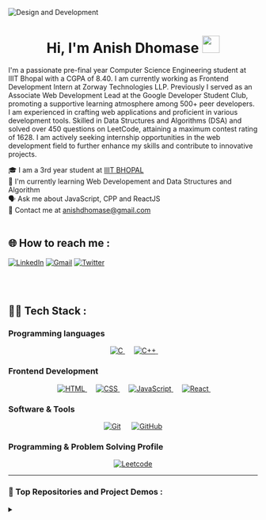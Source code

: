![Design and Development](https://github.com/AnishDhomase/AnishDhomase/blob/main/banner_github_withtext.png)
<h1 align="center">Hi, I'm Anish Dhomase <img src="https://media.giphy.com/media/hvRJCLFzcasrR4ia7z/giphy.gif" width="35"></h1>

I'm a passionate pre-final year Computer Science Engineering student at IIIT Bhopal with a CGPA of 8.40. I am currently working as Frontend Development Intern at Zorway Technologies LLP. Previously I served as an Associate Web Development Lead at the Google Developer Student Club, promoting a supportive learning atmosphere among 500+ peer developers. I am experienced in crafting web applications and proficient in various development tools. Skilled in Data Structures and Algorithms (DSA) and solved over 450 questions on LeetCode, attaining a maximum contest rating of 1628. I am actively seeking internship opportunities in the web development field to further enhance my skills and contribute to innovative projects.

🎓 I am a 3rd year student at [IIIT BHOPAL](https://iiitbhopal.ac.in/#!/) <br>
🌱 I'm currently learning Web Developement and Data Structures and Algorithm <br>
🗣️ Ask me about JavaScript, CPP and ReactJS <br>
📧 Contact me at anishdhomase@gmail.com
<br><br>





<!-- ## How to reach me
<p>
	<a href="https://www.linkedin.com/in/anishdhomase/"><img src="https://img.shields.io/badge/linkedin-%230A66C2.svg?style=plastic&logo=linkedin&logoColor=white" alt="LinkedIn"/></a>
	<a href="mailto:anishdhomase@gmail.com"><img img src="https://img.shields.io/badge/gmail-%23EA4335.svg?style=plastic&logo=gmail&logoColor=white" alt="Gmail"/></a>
</p> -->




## 🌐 How to reach me :
[![LinkedIn](https://img.shields.io/badge/LinkedIn-%230077B5.svg?logo=linkedin&logoColor=white)](https://www.linkedin.com/in/anishdhomase/) 
[![Gmail](https://img.shields.io/badge/Gmail-%230077B5.svg?logo=Gmail&logoColor=white)](https://gmail.com/anishdhomase) 
[![Twitter](https://img.shields.io/badge/Twitter-%231DA1F2.svg?logo=Twitter&logoColor=white)](https://twitter.com/IamAnishDhomase) 

<br><br>



## 🧑‍💻 Tech Stack :
### Programming languages
<p align="center"> 
  &emsp; 
  <a href="https://www.cprogramming.com/" target="_blank"> 
    <img alt="C" src="https://img.shields.io/badge/C%20-%232370ED.svg?style=plastic&logo=c&logoColor=white">
  </a> 
  &emsp;
  <a href="https://www.w3schools.com/cpp/" target="_blank"> 
    <img alt="C++" src="https://img.shields.io/badge/C++%20-%2300599C.svg?style=plastic&logo=c%2B%2B&logoColor=white">
  </a> 
  &emsp;
  <!-- <a href="https://developer.mozilla.org/en-US/docs/Web/JavaScript" target="_blank"> 
     <img alt="JavaScript" src="https://img.shields.io/badge/JavaScript%20-%23F7DF1E.svg?style=plastic&logo=javascript&logoColor=black">
   </a>
  &emsp; -->
  <!-- <a href="https://www.java.com" target="_blank"> 
    <img alt="Java" src="https://img.shields.io/badge/Java-%23007396.svg?style=plastic&logo=java&logoColor=white">
  </a>
  &emsp; -->
   <!-- <a href="https://www.python.org" target="_blank">
    <img alt="Python" src="https://img.shields.io/badge/Python%20-%2314354C.svg?style=plastic&logo=python&logoColor=white"> -->
  </a>
</p>

### Frontend Development
<p align="center"> 
  &emsp; 
  <a href="" target="_blank"> 
   <img alt="HTML" src="https://img.shields.io/badge/HTML5%20-%23E34F26.svg?style=plastic&logo=html5&logoColor=white">
  </a>   
  &emsp;
  <a href="" target="_blank">
    <img alt="CSS" src="https://img.shields.io/badge/CSS%20-%231572B6.svg?style=plastic&logo=css3&logoColor=white">
  </a> 
  &emsp;
  <a href="" target="_blank"> 
     <img alt="JavaScript" src="https://img.shields.io/badge/JavaScript%20-%23F7DF1E.svg?style=plastic&logo=javascript&logoColor=black">
   </a>
  &emsp;
  <a href="" target="_blank">
    <img alt="React" src="https://img.shields.io/badge/react-%2361DAFB.svg?style=plastic&logo=React&logoColor=black">
  </a>
  &emsp;
</p>

### Software & Tools
 
<p align="center">
  &emsp;
    <a href="#"><img alt="Git" src="https://img.shields.io/badge/Git%20-%23F05033.svg?style=plastic&logo=git&logoColor=white"></a>
  &emsp;
    <a href="#"><img alt="GitHub" src="https://img.shields.io/badge/github-%23181717.svg?style=plastic&logo=github&logoColor=white"></a>
  &emsp;
</p>

 <!-- ### <picture> <img src = "https://github.com/7oSkaaa/7oSkaaa/blob/main/Images/IDEs.gif?raw=true" width = 50px>  </picture> IDEs
 
<p align="center">
  &emsp;
    <a href="#"><img alt="Visual Studio Code" src="https://img.shields.io/badge/Visual%20Studio%20Code-0078d7.svg?style=plastic&logo=visual-studio-code&logoColor=white"></a>
  &emsp;
    <a href="#"><img alt="JetBrain" src="https://img.shields.io/badge/jetbrains-%23000000.svg?style=plastic&logo=jetbrains&logoColor=white" /></a>
  &emsp;
    <a href="#"><img alt="Atom" src="https://img.shields.io/badge/atom-%2366595C.svg?&style=plastic&logo=atom&logoColor=white" /></a>
  &emsp;
    <a href="#"><img alt="Eclipse" src="https://img.shields.io/badge/eclipse%20ide-%232C2255.svg?&style=plastic&logo=eclipse%20ide&logoColor=white" /></a>
</p> -->

### Programming & Problem Solving Profile 
 
<p align="center">
  &emsp;
    <!-- <a href="#"><img alt = "Codeforces" src="https://img.shields.io/badge/codeforces%20-%231F8ACB.svg?style=plastic&logo=codeforces&logoColor=white" /></a>	
  &emsp; -->
    <a href="https://leetcode.com/AnishDhomase/"><img alt = "Leetcode" src="https://img.shields.io/badge/leetcode%20-%23FFA116.svg?style=plastic&logo=leetcode&logoColor=black" /></a>
  &emsp;
    <!-- <a href="#"><img alt = "Huckerrank" src="https://img.shields.io/badge/hackerrank-%232EC866.svg?style=plastic&logo=hackerrank&logoColor=white" /></a>
  &emsp;
    <a href="#"><img alt = "CodeChef" src="https://img.shields.io/badge/codechef-%235B4638.svg?style=plastic&logo=codechef&logoColor=white" /></a>
  &emsp;
    <a href="#"><img alt = "Google" src="https://img.shields.io/badge/google-%234285F4.svg?style=plastic&logo=google&logoColor=white" /></a>
  &emsp;
    <a href="#"><img alt = "Codin Game" src="https://img.shields.io/badge/codingame-%23F2BB13.svg?&style=plastic&logo=codingame&logoColor=black" /></a> -->
</p>

 <!-- ### <picture> <img src = "https://github.com/7oSkaaa/7oSkaaa/blob/main/Images/OS.gif?raw=true" width = 50px>  </picture> Operating Systems
 
<p align="center">
  &emsp;
    <a href="#"><img src="https://img.shields.io/badge/Linux-FCC624?style=plastic&logo=linux&logoColor=black"></a>
  &emsp;
    <a href="#"><img src="https://img.shields.io/badge/Ubuntu-E95420?style=plastic&logo=ubuntu&logoColor=white"></a>
  &emsp;
    <a href="#"><img src="https://img.shields.io/badge/Windows-0078D6?style=plastic&logo=windows&logoColor=white"></a>
  &emsp;
    <a href="#"><img src="https://img.shields.io/badge/pop!_os-%2348B9C7.svg?style=plastic&&logo=pop!_os&logoColor=white" /></a>
  &emsp;
    <a href="#"><img src="https://img.shields.io/badge/manjaro-%2335BF5C.svg?&style=plastic&logo=manjaro&logoColor=white" /></a>
</p> -->

<!-- <br>  -->

---

<!-- <p align = "center">
	<a href="">
</p> -->

<!-- ###  Github Stats -->

<!-- <details><summary><h3> 🔥 Streak Stats</h3></summary>

----	

<p align="center"><img src="https://github-readme-streak-stats.herokuapp.com/?user=7oSkaaa&theme=tokyonight_duo" alt="7oSkaaa" /></p>

</details>
  
<details><summary><h3>💻 GitHub Profile Stats</h3></summary>

----
	
<p align="center">
    <a href="https://github.com/anuraghazra/github-readme-stats">
	    <img alt="7oSkaaa's Github Stats" src="https://github-readme-stats.vercel.app/api?username=7oSkaaa&show_icons=true&count_private=true&locale=en&theme=tokyonight&layout=compact" height="230px"/></a>
	  <img src="https://github-readme-stats.vercel.app/api/top-langs?username=7oSkaaa&langs_count=10&show_icons=true&locale=en&theme=tokyonight" alt="7oSkaaa" height="230px"/>
<br/>

  <b>Note:</b> Top languages is only a metric of the languages my public code consists of and doesn't reflect experience or skill level.
  </p>
</details>

<details><summary><h3>⚡ Recent GitHub Activity</h3></summary>

----
	
[![7oSkaa's github activity graph](https://github-readme-activity-graph.cyclic.app/graph?username=7oSkaaa&theme=github	)](https://github.com/7oSkaaa/github-readme-activity-graph)

 
</details>

<details><summary> <h3> :trophy: Git profile Trophies </h3></summary>

----
	 -->
<!-- <p align="center"> <a href="https://github.com/ryo-ma/github-profile-trophy"><img src="https://github-profile-trophy.vercel.app/?username=7oskaaa&layout=compact&theme=tokyonight&column=4&margin-w=15&margin-h=15" alt="7oskaaa" /></a> </p>

[![@7oskaa's Holopin board](https://holopin.io/api/user/board?user=7oskaa)](https://holopin.io/@7oskaa) -->
	
<!-- </details> -->


### 📂 Top Repositories and Project Demos :
<details><summary><h3></h3></summary>

<div>
  <p align="center">
      <!-- <a href="https://github.com/7oSkaaa/LeetCode_DailyChallenge_2023">
          <img src="https://github-readme-stats.vercel.app/api/pin/?username=AnishDhomase&repo=Portfolio_Anish&theme=tokyonight" alt="GitHub Stats" />
      </a> -->
      <!-- Portfolio -->
      <a href="https://github.com/AnishDhomase/Portfolio_Anish">
      		<img src="https://github-readme-stats.vercel.app/api/pin/?username=AnishDhomase&repo=Portfolio_Anish&theme=tokyonight" alt="GitHub Stats" />
    	</a>
      <a href="https://anishdhomase.github.io/Portfolio_Anish/" align="center">👈 Live Demo</a>
      <!-- QstarAI -->
      <a href="https://github.com/AnishDhomase/QstarAI">
      		<img src="https://github-readme-stats.vercel.app/api/pin/?username=AnishDhomase&repo=QstarAI&theme=tokyonight" alt="GitHub Stats" />
    	</a>
      <a href="https://anishdhomase.github.io/QstarAI/" align="center">👈 Live Demo</a>
      <!-- Mapify -->
      <a href="https://github.com/AnishDhomase/Mapify">
      		<img src="https://github-readme-stats.vercel.app/api/pin/?username=AnishDhomase&repo=Mapify&theme=tokyonight" alt="GitHub Stats" />
    	</a>
      <a href="https://anishdhomase.github.io/Mapify/" align="center">👈 Live Demo</a>
      <!-- To Do List -->
      <a href="https://github.com/AnishDhomase/ToDoList">
      		<img src="https://github-readme-stats.vercel.app/api/pin/?username=AnishDhomase&repo=ToDoList&theme=tokyonight" alt="GitHub Stats" />
    	</a>
      <a href="https://anishdhomase.github.io/ToDoList/" align="center">👈 Live Demo</a>
      <!-- Weather App -->
      <a href="https://github.com/AnishDhomase/Weather">
      		<img src="https://github-readme-stats.vercel.app/api/pin/?username=AnishDhomase&repo=Weather&theme=tokyonight" alt="GitHub Stats" />
    	</a>
      <a href="https://anishdhomase.github.io/Weather/" align="center">👈 Live Demo</a>
      <!-- Analog clock -->
      <a href="https://github.com/AnishDhomase/Analog-Clock">
      		<img src="https://github-readme-stats.vercel.app/api/pin/?username=AnishDhomase&repo=Analog-Clock&theme=tokyonight" alt="GitHub Stats" />
    	</a>
      <a href="https://anishdhomase.github.io/Analog-Clock/" align="center">👈 Live Demo</a>
      <!-- The Pig Game -->
      <a href="https://github.com/AnishDhomase/The_Game_of_Pig">
      		<img src="https://github-readme-stats.vercel.app/api/pin/?username=AnishDhomase&repo=The_Game_of_Pig&theme=tokyonight" alt="GitHub Stats" />
    	</a>
      <a href="https://anishdhomase.github.io/The_Game_of_Pig/" align="center">👈 Live Demo</a>
      <!-- Number Guessing Game -->
      <a href="https://github.com/AnishDhomase/Number_Guessing_Game">
      		<img src="https://github-readme-stats.vercel.app/api/pin/?username=AnishDhomase&repo=Number_Guessing_Game&theme=tokyonight" alt="GitHub Stats" />
    	</a>
      <a href="https://anishdhomase.github.io/Number_Guessing_Game/" align="center">👈 Live Demo</a>
      <!-- ClassVR -->
      <a href="https://github.com/AnishDhomase/class-VR">
      		<img src="https://github-readme-stats.vercel.app/api/pin/?username=AnishDhomase&repo=class-VR&theme=tokyonight" alt="GitHub Stats" />
    	</a>
      <a href="https://anishdhomase.github.io/class-VR/" align="center">👈 Live Demo</a>
      <!-- GDSC Blog website -->
      <a href="https://github.com/AnishDhomase/Blog-website-GDSC">
      		<img src="https://github-readme-stats.vercel.app/api/pin/?username=AnishDhomase&repo=Blog-website-GDSC&theme=tokyonight" alt="GitHub Stats" />
    	</a>
      <a href="https://anishdhomase.github.io/GDSC_IIITB_Blogs/" align="center">👈 Live Demo</a>
  </p>
</div>
</details>

</br></br>
